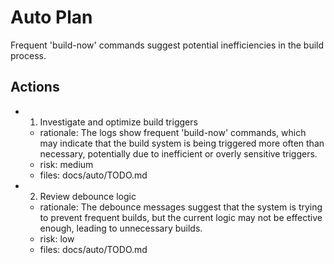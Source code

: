 # Auto Plan

Frequent 'build-now' commands suggest potential inefficiencies in the build process.

## Actions
- 1. Investigate and optimize build triggers
  - rationale: The logs show frequent 'build-now' commands, which may indicate that the build system is being triggered more often than necessary, potentially due to inefficient or overly sensitive triggers.
  - risk: medium
  - files: docs/auto/TODO.md
- 2. Review debounce logic
  - rationale: The debounce messages suggest that the system is trying to prevent frequent builds, but the current logic may not be effective enough, leading to unnecessary builds.
  - risk: low
  - files: docs/auto/TODO.md